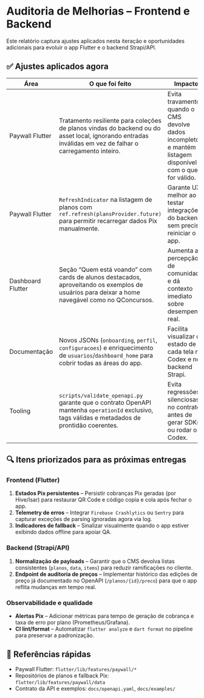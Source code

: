 # Auditoria de Melhorias – Frontend e Backend

Este relatório captura ajustes aplicados nesta iteração e oportunidades adicionais para evoluir o app Flutter e o backend Strapi/API.

## ✅ Ajustes aplicados agora

| Área | O que foi feito | Impacto |
| --- | --- | --- |
| Paywall Flutter | Tratamento resiliente para coleções de planos vindas do backend ou do asset local, ignorando entradas inválidas em vez de falhar o carregamento inteiro. | Evita travamentos quando o CMS devolve dados incompletos e mantém a listagem disponível com o que for válido. |
| Paywall Flutter | `RefreshIndicator` na listagem de planos com `ref.refresh(plansProvider.future)` para permitir recarregar dados Pix manualmente. | Garante UX melhor ao testar integrações do backend sem precisar reiniciar o app. |
| Dashboard Flutter | Seção “Quem está voando” com cards de alunos destacados, aproveitando os exemplos de usuários para deixar a home navegável como no QConcursos. | Aumenta a percepção de comunidade e dá contexto imediato sobre desempenho real. |
| Documentação | Novos JSONs (`onboarding`, `perfil`, `configuracoes`) e enriquecimento de `usuarios`/`dashboard_home` para cobrir todas as áreas do app. | Facilita visualizar o estado de cada tela no Codex e no backend Strapi. |
| Tooling | `scripts/validate_openapi.py` garante que o contrato OpenAPI mantenha `operationId` exclusivo, tags válidas e metadados de prontidão coerentes. | Evita regressões silenciosas no contrato antes de gerar SDKs ou rodar o Codex. |

## 🔍 Itens priorizados para as próximas entregas

### Frontend (Flutter)

1. **Estados Pix persistentes** – Persistir cobranças Pix geradas (por Hive/Isar) para restaurar QR Code e código copia e cola após fechar o app.
2. **Telemetry de erros** – Integrar `Firebase Crashlytics` ou `Sentry` para capturar exceções de parsing ignoradas agora via log.
3. **Indicadores de fallback** – Sinalizar visualmente quando o app estiver exibindo dados offline para apoiar QA.

### Backend (Strapi/API)

1. **Normalização de payloads** – Garantir que o CMS devolva listas consistentes (`planos`, `data`, `items`) para reduzir ramificações no cliente.
2. **Endpoint de auditoria de preços** – Implementar histórico das edições de preço já documentado no OpenAPI (`/planos/{id}/preco`) para que o app reflita mudanças em tempo real.

### Observabilidade e qualidade

- **Alertas Pix** – Adicionar métricas para tempo de geração de cobrança e taxa de erro por plano (Prometheus/Grafana).
- **CI lint/format** – Automatizar `flutter analyze` e `dart format` no pipeline para preservar a padronização.

## 📌 Referências rápidas

- Paywall Flutter: `flutter/lib/features/paywall/*`
- Repositórios de planos e fallback Pix: `flutter/lib/features/paywall/data`
- Contrato da API e exemplos: `docs/openapi.yaml`, `docs/examples/`

